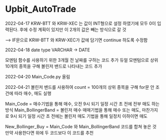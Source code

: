 # Upbit_AutoTrade

2022-04-17
KRW-BTT 와 KRW-XEC 는 값이 INT형으로 설정 하였기에 모두 0이 입력된다. 
후에 수정 계획이 있지만 이 2개의 값은 빼는 방식으로 갈 것

--> IF문으로 KRW-BTT 와 KRW-XEC가 값에 담기면 continue 하도록 수정함

2022-04-18
date type VARCHAR -> DATE

모멘텀 함수를 사용하기 위한 3개월 전 날짜를 구하는 코드 추가
듀얼 모멘텀으로 상위 10개의 종목을 구해 볼린저 밴드로 나타내는 코드 추가

2022-04-20
Main_Code.py 올림 

2022-04-21
볼린저 밴드를 사용하여 count = 100개의 상위 종목을 구해 for문 안 조건에 따라 매수, 매도 실행

Main_Code = 매수기법을 통해 매수, 오전 9시 되기 일정 시간 초 전에 전부 매도 하는 방식
Main_BollingerBand = 볼린저 매수 매매기법을 통해 매수 또는 매도, 마찬가지로 9시 되기 일정 시간 초 전에는 볼린저 매도 기법을 통해 일정치 이하이면 매도

New_Bollinger_Buy = Main_Code 와 Main_BollingerBand 코드를 합쳐 놓은 것 만약 사용한다면 위에 두 코드보다 이 코드를 추천
